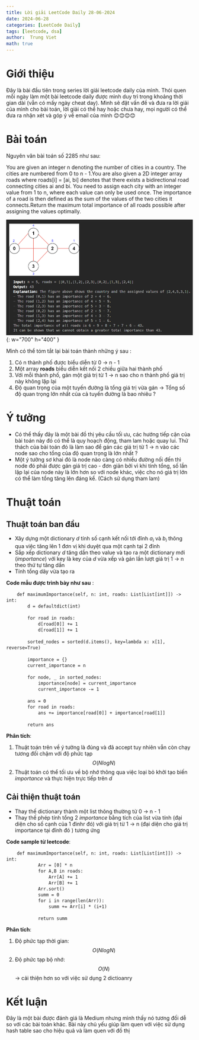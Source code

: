 ```yaml
---
title: Lời giải LeetCode Daily 28-06-2024 
date: 2024-06-28
categories: [LeetCode Daily]
tags: [leetcode, dsa]
author:  Trung Viet 
math: true
---
```




# Giới thiệu 
Đây là bài đầu tiên trong series lời giải leetcode daily của mình. Thói quen mỗi ngày làm một bài leetcode daily được mình duy trì trong khoảng thời gian dài (vẫn có mấy ngày cheat day). Mình sẽ đặt vấn đề và đưa ra lời giải của mình cho bài toán, lời giải có thể hay hoặc chưa hay, mọi người có thể đưa ra nhận xét và góp ý về email của mình 😊😊😊😊


# Bài toán
Nguyên văn bài toán số 2285 như sau:

You are given an integer n denoting the number of cities in a country. The cities are numbered from 0 to n - 1.You are also given a 2D integer array roads where roads[i] = [ai, bi] denotes that there exists a bidirectional road connecting cities ai and bi. You need to assign each city with an integer value from 1 to n, where each value can only be used once. The importance of a road is then defined as the sum of the values of the two cities it connects.Return the maximum total importance of all roads possible after assigning the values optimally.

![example](/assets/img/leetcode-daily/2024-06-28-example.png){: w="700" h="400" }


Mình có thể tóm tắt lại bài toán thành những ý sau : 
1. Có n thành phố được biểu diễn từ 0 -> n - 1
2. Một array **roads** biểu diễn kết nối 2 chiều giữa hai thành phố
3. Với mỗi thành phố, gán một giá trị từ 1 -> n sao cho n thành phố giá trị này không lặp lại 
4. Độ quan trọng của một tuyến đường là tổng giá trị vừa gán -> Tổng số độ quan trọng lớn nhất của cả tuyến đường là bao nhiêu ? 


# Ý  tưởng 
- Có thể thấy đây là một bài đồ thị yêu cầu tối ưu, các hướng tiếp cận của bài toán này đó có thể là quy hoạch động, tham lam hoặc quay lui. Thử thách của bài toán đó là làm sao để gán các giá trị từ 1 -> n vào các node sao cho tổng của độ quan trọng là lớn nhất ? 
- Một ý tưởng sơ khai đó là node nào càng có nhiều đường nối đến thì node đó phải được gán giá trị cao - đơn giản bởi vì khi tính tổng, số lần lặp lại của node này là lớn hơn so với node khác, việc cho nó giá trị lớn có thể làm tổng tăng lên đáng kể. (Cách sử dụng tham lam)

# Thuật toán 

## Thuật toán ban đầu
- Xây dựng một dictionary $d$ tính số cạnh kết nối tới đỉnh $a_i$ và $b_i$ thông qua việc tăng lên 1 đơn vị khi duyệt qua một cạnh tại 2 đỉnh 
- Sắp xếp dictionary $d$ tăng dần theo value và tạo ra một dictionary mới ($importance$) với key là key của $d$ vừa xếp và gán lần lượt giá trị 1 -> n theo thứ tự tăng dần 
- Tính tổng dãy vừa tạo ra 

**Code mẫu được trình bày như sau** : 
```
    def maximumImportance(self, n: int, roads: List[List[int]]) -> int:
        d = defaultdict(int)
        
        for road in roads:
            d[road[0]] += 1
            d[road[1]] += 1
        
        sorted_nodes = sorted(d.items(), key=lambda x: x[1], reverse=True)
        
        importance = {}
        current_importance = n
        
        for node, _ in sorted_nodes:
            importance[node] = current_importance
            current_importance -= 1
        
        ans = 0
        for road in roads:
            ans += importance[road[0]] + importance[road[1]]
        
        return ans
```
**Phân tích**: 
1. Thuật toán trên về ý tưởng là đúng và đã accept tuy nhiên vẫn còn chạy tương đối chậm với độ phức tạp $$O(NlogN)$$
2. Thuật toán có thể tối ưu về bộ nhớ thông qua việc loại bỏ khởi tạo biến $importance$ và thực hiện trực tiếp trên $d$

## Cải thiện thuật toán 
- Thay thế dictionary thành một list thông thường từ 0 -> n - 1 
- Thay thế phép tính tổng 2 $importance$ bằng tích của list vừa tính (đại diện cho số cạnh của 1 đinhr đó) với giá trị từ 1 -> n (đại diện cho giá trị importance tại đỉnh đó ) tương ứng 

**Code sample từ leetcode**: 
```
    def maximumImportance(self, n: int, roads: List[List[int]]) -> int:
            Arr = [0] * n  
            for A,B in roads:
                Arr[A] += 1 
                Arr[B] += 1
            Arr.sort()  
            summ = 0
            for i in range(len(Arr)):
                summ += Arr[i] * (i+1)  
            
            return summ

```
**Phân tích**: 
1. Độ phức tạp thời gian: $$O(NlogN)$$ 
2. Độ phức tạp bộ nhớ: $$O(N)$$ -> cải thiện hơn so với việc sử dụng 2 dictioanry


# Kết luận 

Đây là một bài được đánh giá là Medium nhưng mình thấy nó tương đối dễ so với các bài toán khác. Bài này chủ yếu giúp làm quen với việc sử dụng hash table sao cho hiệu quả và làm quen với đồ thị 
